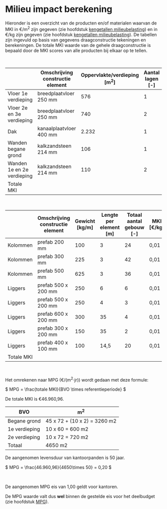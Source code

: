 # Milieu impact berekening


Hieronder is een overzicht van de producten en/of materialen waarvan de MKI in €/m<sup>2</sup> zijn gegeven (zie hoofdstuk [kengetallen milieubelasting](../../basis_gegevens/kengetallen_milieubelasting/kengetallen_milieubelasting_intro)) en in €/kg zijn gegeven (zie hoofdstuk [kengetallen milieubelasting](../../basis_gegevens/kengetallen_milieubelasting/kengetallen_milieubelasting_intro)).
De tabellen zijn ingevuld op basis van gegevens draagconstructie tekeningen en berekeningen. De totale MKI waarde van de gehele draagconstructie is bepaald door de MKI scores van alle producten bij elkaar op te tellen. 

<br>

|   | Omschrijving constructie element | Oppervlakte/verdieping [m<sup>2</sup>] | Aantal lagen [-] | MKI [€/m<sup>2</sup>] | Totale MKI [€] | % totaal |
|---|---|---|---|---|---|---|
| Vloer 1e verdieping       | breedplaatvloer 250 mm  | 576   | 1 | 14,6 | 8.409,60  | 19,03 |
| Vloer 2e en 3e verdieping | breedplaatvloer 250 mm  | 740   | 2 | 14,6 | 21.608,00 | 48,90 |
| Dak                       | kanaalplaatvloer 400 mm | 2.232 | 1 | 5,87 | 13.101,84 | 29,65 |
| Wanden begane grond       | kalkzandsteen 214 mm    | 106   | 1 | 3,27 | 346,62    | 0,78  |
| Wanden 1e en 2e verdieping | kalkzandsteen 214 mm   | 110   | 2 | 3,27 | 719,40    | 1,63  |
| Totale MKI                |                         |       |   |      | 44.185,46 | 100   |

<br>

|   | Omschrijving constructie element | Gewicht [kg/m] | Lengte per element [m] | Totaal aantal gebouw [-] | MKI [€/kg] | Totale MKI [€] | % totaal |
|---|---|---|---|---|---|---|---|
| Kolommen | prefab 200 mm       | 100 | 3    | 24 | 0,01 | 72    | 2,59  |
| Kolommen | prefab 300 mm       | 225 | 3    | 42 | 0,01 | 283,5 | 10,21 |
| Kolommen | prefab 500 mm       | 625 | 3    | 36 | 0,01 | 675   | 24,32 |
| Liggers  | prefab 500 x 200 mm | 250 | 6    | 6  | 0,01 | 900   | 32,42 |
| Liggers  | prefab 500 x 200 mm | 250 | 4    | 3  | 0,01 | 30    | 1,08  |
| Liggers  | prefab 600 x 200 mm | 300 | 35   | 4  | 0,01 | 420   | 15,13 |
| Liggers  | prefab 300 x 200 mm | 150 | 35   | 2  | 0,01 | 105   | 3,78  |
| Liggers  | prefab 400 x 100 mm | 100 | 14,5 | 20 | 0,01 | 290   | 10,45 |
| Totale MKI|                    |     |      |    |      | 2.775,5 | 100 |

<br>

Het omrekenen naar MPG (€/(m<sup>2</sup>⋅jr)) wordt gedaan met deze formule:

$
MPG = \frac{totale MKI}{BVO \times referentieperiode}
$

De totale MKI is €46.960,96.

| BVO | m<sup>2</sup> |
|---|---|
| Begane grond  | 45 x 72 + (10 x 2) = 3260 m2 |
| 1e verdieping | 10 x 60 = 600 m2 |
| 2e verdieping | 10 x 72 = 720 m2 |
| Totaal        | 4650 m2 |

De aangenomen levensduur van kantoorpanden is 50 jaar. 

$
MPG = \frac{46.960,96}{4650\times 50} = 0,20
$

<br>

De aangenomen MPG eis van 1,00 geldt voor kantoren.

De MPG waarde valt dus **wel** binnen de gestelde eis voor het deelbudget (zie hoofdstuk [MPG](../milieuimpact/mpg.md)). 
